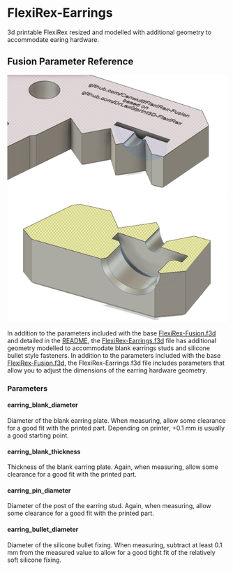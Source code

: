 # FlexiRex-Earrings

3d printable FlexiRex resized and modelled with additional geometry to accommodate earing hardware.

## Fusion Parameter Reference

![Cutaway of head earring hardware cavity](../assets/images/head_earring_hardware.png?raw=true)![Cutaway of jaw earring hardware cavity](../assets/images/jaw_earring_hardware.png?raw=true)

In addition to the parameters included with the base [FlexiRex-Fusion.f3d](../FlexiRex-Fusion.f3d) and detailed in the [README](../README.md?tab=readme-ov-file#fusion-parameter-reference), the [FlexiRex-Earrings.f3d](FlexiRex-Earrings.f3d) file has additional geometry modelled to accommodate blank earrings studs and silicone bullet style fasteners. In addition to the parameters included with the base [FlexiRex-Fusion.f3d](../FlexiRex-Fusion.f3d), the FlexiRex-Earrings.f3d file includes parameters that allow you to adjust the dimensions of the earring hardware geometry.

### Parameters

#### earring_blank_diameter

Diameter of the blank earring plate. When measuring, allow some clearance for a good fit with the printed part. Depending on printer, +0.1 mm is usually a good starting point.

#### earring_blank_thickness

Thickness of the blank earring plate. Again, when measuring, allow some clearance for a good fit with the printed part.

#### earring_pin_diameter

Diameter of the post of the earring stud. Again, when measuring, allow some clearance for a good fit with the printed part.

#### earring_bullet_diameter

Diameter of the silicone bullet fixing. When measuring, subtract at least 0.1 mm from the measured value to allow for a good tight fit of the relatively soft silicone fixing.
